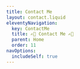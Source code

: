 ```yaml
---
title: Contact Me
layout: contact.liquid
eleventyNavigation:
  key: ContactMe
  title: ✍🏻 Contact Me ✍🏻
  parent: Home
  order: 11
navOptions:
  includeSelf: true
---
```

